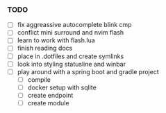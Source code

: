 ### TODO
- [ ] fix aggreassive autocomplete blink cmp
- [ ] conflict mini surround and nvim flash
- [ ] learn to work with flash.lua
- [ ] finish reading docs
- [ ] place in .dotfiles and create symlinks
- [ ] look into styling statusline and winbar
- [ ] play around with a spring boot and gradle project
    - [ ] compile
    - [ ] docker setup with sqlite
    - [ ] create endpoint
    - [ ] create module
